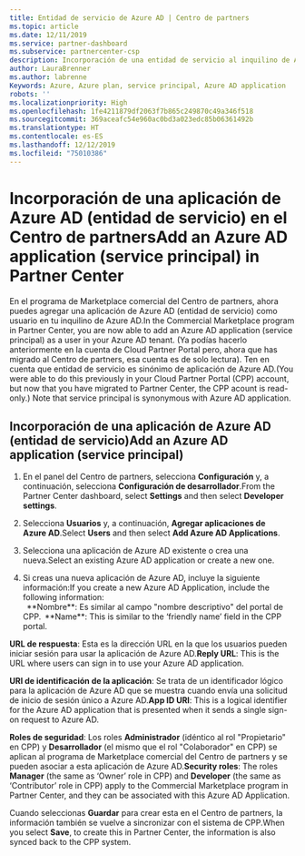 ```yaml
---
title: Entidad de servicio de Azure AD | Centro de partners
ms.topic: article
ms.date: 12/11/2019
ms.service: partner-dashboard
ms.subservice: partnercenter-csp
description: Incorporación de una entidad de servicio al inquilino de Azure AD
author: LauraBrenner
ms.author: labrenne
Keywords: Azure, Azure plan, service principal, Azure AD application
robots: ''
ms.localizationpriority: High
ms.openlocfilehash: 1fe4211879df2063f7b865c249870c49a346f518
ms.sourcegitcommit: 369aceafc54e960ac0bd3a023edc85b06361492b
ms.translationtype: HT
ms.contentlocale: es-ES
ms.lasthandoff: 12/12/2019
ms.locfileid: "75010386"
---
```

# <a name="add-an-azure-ad-application-service-principal-in-partner-center"></a><span data-ttu-id="61975-104">Incorporación de una aplicación de Azure AD (entidad de servicio) en el Centro de partners</span><span class="sxs-lookup"><span data-stu-id="61975-104">Add an Azure AD application (service principal) in Partner Center</span></span>

<span data-ttu-id="61975-105">En el programa de Marketplace comercial del Centro de partners, ahora puedes agregar una aplicación de Azure AD (entidad de servicio) como usuario en tu inquilino de Azure AD.</span><span class="sxs-lookup"><span data-stu-id="61975-105">In the Commercial Marketplace program in Partner Center, you are now able to add an Azure AD application (service principal) as a user in your Azure AD tenant.</span></span> <span data-ttu-id="61975-106">(Ya podías hacerlo anteriormente en la cuenta de Cloud Partner Portal pero, ahora que has migrado al Centro de partners, esa cuenta es de solo lectura). Ten en cuenta que entidad de servicio es sinónimo de aplicación de Azure AD.</span><span class="sxs-lookup"><span data-stu-id="61975-106">(You were able to do this previously in your Cloud Partner Portal (CPP) account, but now that you have migrated to Partner Center, the CPP acount is read-only.) Note that service principal is synonymous with Azure AD application.</span></span>

## <a name="add-an-azure-ad-application-service-principal"></a><span data-ttu-id="61975-107">Incorporación de una aplicación de Azure AD (entidad de servicio)</span><span class="sxs-lookup"><span data-stu-id="61975-107">Add an Azure AD application (service principal)</span></span>

1. <span data-ttu-id="61975-108">En el panel del Centro de partners, selecciona **Configuración** y, a continuación, selecciona **Configuración de desarrollador**.</span><span class="sxs-lookup"><span data-stu-id="61975-108">From the Partner Center dashboard, select **Settings** and then select **Developer settings**.</span></span>

2. <span data-ttu-id="61975-109">Selecciona **Usuarios** y, a continuación, **Agregar aplicaciones de Azure AD**.</span><span class="sxs-lookup"><span data-stu-id="61975-109">Select **Users** and then select **Add Azure AD Applications**.</span></span>

3. <span data-ttu-id="61975-110">Selecciona una aplicación de Azure AD existente o crea una nueva.</span><span class="sxs-lookup"><span data-stu-id="61975-110">Select an existing Azure AD application or create a new one.</span></span>

4. <span data-ttu-id="61975-111">Si creas una nueva aplicación de Azure AD, incluye la siguiente información:</span><span class="sxs-lookup"><span data-stu-id="61975-111">If you create a new Azure AD Application, include the following information:</span></span>  
<span data-ttu-id="61975-112">  
\*\*Nombre\*\*: Es similar al campo "nombre descriptivo" del portal de CPP.</span><span class="sxs-lookup"><span data-stu-id="61975-112">  
\*\*Name\*\*: This is similar to the ‘friendly name’ field in the CPP portal.</span></span>

<span data-ttu-id="61975-113">**URL de respuesta**: Esta es la dirección URL en la que los usuarios pueden iniciar sesión para usar la aplicación de Azure AD.</span><span class="sxs-lookup"><span data-stu-id="61975-113">**Reply URL**: This is the URL where users can sign in to use your Azure AD application.</span></span> 

<span data-ttu-id="61975-114">**URI de identificación de la aplicación**: Se trata de un identificador lógico para la aplicación de Azure AD que se muestra cuando envía una solicitud de inicio de sesión único a Azure AD.</span><span class="sxs-lookup"><span data-stu-id="61975-114">**App ID URI**: This is a logical identifier for the Azure AD application that is presented when it sends a single sign-on request to Azure AD.</span></span> 

<span data-ttu-id="61975-115">**Roles de seguridad**: Los roles **Administrador** (idéntico al rol "Propietario" en CPP) y **Desarrollador** (el mismo que el rol "Colaborador" en CPP) se aplican al programa de Marketplace comercial del Centro de partners y se pueden asociar a esta aplicación de Azure AD.</span><span class="sxs-lookup"><span data-stu-id="61975-115">**Security roles**: The roles **Manager** (the same as  ‘Owner’ role in CPP) and **Developer** (the same as ‘Contributor’ role in CPP) apply to the Commercial Marketplace program in Partner Center, and they can be associated with this Azure AD Application.</span></span>  

<span data-ttu-id="61975-116">Cuando seleccionas **Guardar** para crear esta en el Centro de partners, la información también se vuelve a sincronizar con el sistema de CPP.</span><span class="sxs-lookup"><span data-stu-id="61975-116">When you select **Save**,  to create this in Partner Center, the information is also synced back to the CPP system.</span></span>  
